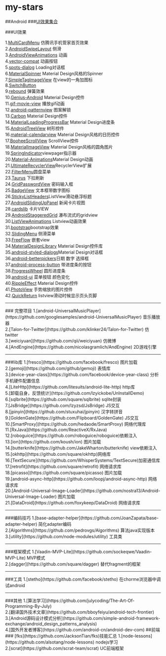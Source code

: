 # my-stars
##Android
###[UI效果集合](https://github.com/wasabeef/awesome-android-ui)

###UI效果

1.[MultiCardMenu](https://github.com/wujingchao/MultiCardMenu) 仿腾讯手机管家首页效果
<br>
2.[AndroidSwipeLayout](https://github.com/daimajia/AndroidSwipeLayout)
侧滑
<br>
3.[AndroidViewAnimations](https://github.com/daimajia/AndroidViewAnimations) 动画<br>
4.[vector-compat](https://github.com/wnafee/vector-compat) 动画按钮<br>
5.[spots-dialog](https://github.com/d-max/spots-dialog) Loading对话框<br>
6.[MaterialSpinner](https://github.com/ganfra/MaterialSpinner) Material Design风格的Spinner<br>
7.[SimpleTagImageView](https://github.com/wujingchao/SimpleTagImageView) 在view的一角加图标<br>
8.[SwitchButton](https://github.com/kyleduo/SwitchButton)<br>
9.[rebound](https://github.com/facebook/rebound) 弹簧效果<br>
10.[Genius-Android](https://github.com/qiujuer/Genius-Android) Material Design控件<br>
11.[gif-movie-view](https://github.com/sbakhtiarov/gif-movie-view) 播放gif动画<br>
12.[android-patternview](https://github.com/geftimov/android-patternview) 图案解锁<br>
13.[Carbon](https://github.com/ZieIony/Carbon) Material Design控件<br>
14.[MaterialLoadingProgressBar](https://github.com/lsjwzh/MaterialLoadingProgressBar) Material Design进度条<br>
15.[AndroidTreeView](https://github.com/bmelnychuk/AndroidTreeView) 树形控件<br>
16.[material-calendarview](https://github.com/prolificinteractive/material-calendarview) Material Design风格的日历控件<br>
17.[BooheeScrollView](https://github.com/zhaozhentao/BooheeScrollView) ScrollView控件<br>
18.[MaterialImageView](https://github.com/zhaozhentao/MaterialImageView) Material Design风格的圆角图片<br>
19.[SpringIndicator](https://github.com/chenupt/SpringIndicator)viewpager指示器<br>
20.[Material-Animations](https://github.com/lgvalle/Material-Animations)Material Design动画<br>
21.[UltimateRecyclerView](https://github.com/cymcsg/UltimateRecyclerView)RecyclerView扩展<br>
22.[FilterMenu](https://github.com/linroid/FilterMenu)圆盘菜单<br>
23.[Taurus](https://github.com/Yalantis/Taurus) 下拉刷新<br>
24.[GridPasswordView](https://github.com/Jungerr/GridPasswordView) 密码输入框<br>
25.[BadgeView](https://github.com/stefanjauker/BadgeView) 文本框带数字图标<br>
26.[StickyListHeaders](https://github.com/emilsjolander/StickyListHeaders)ListView滑动悬浮标题<br>
27.[AndroidSlidingUpPanel](https://github.com/umano/AndroidSlidingUpPanel) 新闻卡片视图<br>
28.[cardslib](https://github.com/gabrielemariotti/cardslib) 卡片VIEW<br>
29.[AndroidStaggeredGrid](https://github.com/etsy/AndroidStaggeredGrid) 瀑布流式的gridview<br>
30.[ListViewAnimations](https://github.com/nhaarman/ListViewAnimations) Listview动画效果<br>
31.[bootstrap](https://github.com/AndroidBootstrap/android-bootstrap)bootstrap效果<br>
32.[SlidingMenu](https://github.com/jfeinstein10/SlidingMenu) 侧滑菜单<br>
33.[FreeFlow](https://github.com/Comcast/FreeFlow) 嵌套view<br>
34.[MaterialDesignLibrary](https://github.com/navasmdc/MaterialDesignLibrary) Material Design控件库<br>
35.[android-styled-dialogs](https://github.com/avast/android-styled-dialogs)Material Design对话框<br>
36.[android-betterpickers](https://github.com/derekbrameyer/android-betterpickers)日期 数字 选择框<br>
37.[android-process-button](https://github.com/dmytrodanylyk/android-process-button) 带进度条的按钮<br>
38.[ProgressWheel](https://github.com/Todd-Davies/ProgressWheel) 圆形进度条<br>
39.[android-ui](https://github.com/markushi/android-ui) 菜单按钮 颜色变化<br>
40.[RippleEffect](https://github.com/traex/RippleEffect) Material Design控件<br>
41.[PhotoView](https://github.com/chrisbanes/PhotoView) 手势缩放的图片控件<br>
42.[QuickReturn](https://github.com/lawloretienne/QuickReturn) listview滑动时候显示页头页脚<br>




<hr>
### 完整项目
1.[android-UniversalMusicPlayer](https://github.com/googlesamples/android-UniversalMusicPlayer) 音乐播放器<br>
2.[Talon-for-Twitter](https://github.com/klinker24/Talon-for-Twitter) 仿twitter<br>
3.[weiciyuan](https://github.com/qii/weiciyuan) 仿微博<br>
4.[AndEngine](https://github.com/nicolasgramlich/AndEngine) 2D游戏引擎
<hr>
###lib库
1.[fresco](https://github.com/facebook/fresco) 图片加载<br>
2.[gemoji](https://github.com/github/gemoji) 表情库<br>
3.[device-year-class](https://github.com/facebook/device-year-class) 分析手机硬件配置信息<br>
4.[LiteHttp](https://github.com/litesuits/android-lite-http) http库<br>
5.[卸载自身，反馈统计](https://github.com/lzyickobe/UnInstallDemo)<br>
6.[sqlbrite](https://github.com/square/sqlbrite) sqlite封装<br>
7.[JsBridge](https://github.com/lzyzsd/JsBridge) JS交互<br>
8.[jpinyin](https://github.com/stuxuhai/jpinyin) 汉字转拼音<br>
9.[GoldenGate](https://github.com/Flipboard/GoldenGate) JS交互<br>
10.[SmartProxy](https://github.com/hedaode/SmartProxy) 网络代理库<br>
11.[RxJava](https://github.com/ReactiveX/RxJava)<br>
12.[roboguice](https://github.com/roboguice/roboguice)依赖注入<br>
13.[ion](https://github.com/koush/ion) 图片加载<br>
14.[butterknife](https://github.com/JakeWharton/butterknife) view依赖注入<br>
15.[okhttp](https://github.com/square/okhttp)网络库<br>
16.[TextSecure](https://github.com/WhisperSystems/TextSecure)加密通信库<br>
17.[retrofit](https://github.com/square/retrofit) 网络请求库<br>
18.[picasso](https://github.com/square/picasso) 图片加载<br>
19.[android-async-http](https://github.com/loopj/android-async-http) 网络请求库<br>
20.[Android-Universal-Image-Loader](https://github.com/nostra13/Android-Universal-Image-Loader) 图片加载<br>
21.[DataDroid](https://github.com/foxykeep/DataDroid) 网络请求库
<hr>
###编码技巧
1.[base-adapter-helper](https://github.com/JoanZapata/base-adapter-helper)
 简化adapter编码<br>
 2.[Algorithms](https://github.com/pedrovgs/Algorithms) 算法java实现版本<br>
 3.[utility](https://github.com/node-modules/utility) 工具类<br>

 <hr>
###框架模式
  1.[Vaadin-MVP-Lite](https://github.com/sockeqwe/Vaadin-MVP-Lite) MVP模式<br>
  2.[dagger](https://github.com/square/dagger) 替代fragment的框架<br>

<hr>
###工具
1.[stetho](https://github.com/facebook/stetho) 在chorme浏览器中调试android
<hr>
###其他
1.[算法学习](https://github.com/julycoding/The-Art-Of-Programming-By-July)<br>
2.[翻译国外技术文章](https://github.com/bboyfeiyu/android-tech-frontier)<br>
3.[Android源码设计模式分析](https://github.com/simple-android-framework-exchange/android_design_patterns_analysis)<br>
4.[国外开发者博客](https://github.com/android-cn/android-dev-com)
##前端
### [fks](https://github.com/JacksonTian/fks)技能汇总
1.[node-lessons](https://github.com/alsotang/node-lessons) nodejs学习<br>
2.[scrat](https://github.com/scrat-team/scrat) UC前端框架

